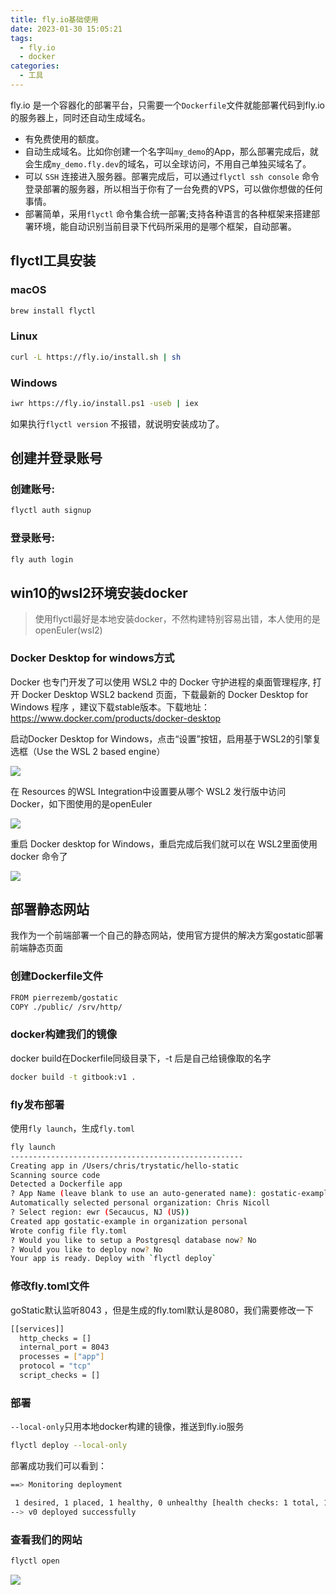 ```yaml
---
title: fly.io基础使用
date: 2023-01-30 15:05:21
tags:
  - fly.io
  - docker
categories:
  - 工具
---
```


fly.io 是一个容器化的部署平台，只需要一个`Dockerfile`文件就能部署代码到fly.io 的服务器上，同时还自动生成域名。

- 有免费使用的额度。
- 自动生成域名。比如你创建一个名字叫`my_demo`的App，那么部署完成后，就会生成`my_demo.fly.dev`的域名，可以全球访问，不用自己单独买域名了。
- 可以 `SSH` 连接进入服务器。部署完成后，可以通过`flyctl ssh console` 命令登录部署的服务器，所以相当于你有了一台免费的VPS，可以做你想做的任何事情。
- 部署简单，采用`flyctl` 命令集合统一部署;支持各种语言的各种框架来搭建部署环境，能自动识别当前目录下代码所采用的是哪个框架，自动部署。

## flyctl工具安装

### macOS

``` bash
brew install flyctl
```

### Linux

``` bash
curl -L https://fly.io/install.sh | sh
```

### Windows

``` bash
iwr https://fly.io/install.ps1 -useb | iex
```

如果执行`flyctl version` 不报错，就说明安装成功了。

## 创建并登录账号

### 创建账号:

``` bash
flyctl auth signup
```

### 登录账号:

``` bash
fly auth login
```

## win10的wsl2环境安装docker

> 使用flyctl最好是本地安装docker，不然构建特别容易出错，本人使用的是openEuler(wsl2)

### Docker Desktop for windows方式

Docker 也专门开发了可以使用 WSL2 中的 Docker 守护进程的桌面管理程序, 打开 Docker Desktop WSL2 backend 页面，下载最新的 Docker Desktop for Windows 程序 ，建议下载stable版本。下载地址：https://www.docker.com/products/docker-desktop

启动Docker Desktop for Windows，点击“设置”按钮，启用基于WSL2的引擎复选框（Use the WSL 2 based engine）

![](https://cdn.jsdelivr.net/gh/qitiandear/qtpic/img/20230130153846.png)

在 Resources 的WSL Integration中设置要从哪个 WSL2 发行版中访问 Docker，如下图使用的是openEuler

![](https://cdn.jsdelivr.net/gh/qitiandear/qtpic/img/20230130153942.png)

重启 Docker desktop for Windows，重启完成后我们就可以在 WSL2里面使用 docker 命令了

![](https://cdn.jsdelivr.net/gh/qitiandear/qtpic/img/20230130154048.png)

## 部署静态网站

我作为一个前端部署一个自己的静态网站，使用官方提供的解决方案gostatic部署前端静态页面

### 创建Dockerfile文件

``` bash
FROM pierrezemb/gostatic
COPY ./public/ /srv/http/
```

### docker构建我们的镜像

docker build在Dockerfile同级目录下，-t 后是自己给镜像取的名字

``` bash
docker build -t gitbook:v1 .
```

### fly发布部署

使用`fly launch`，生成`fly.toml`

``` bash
fly launch
----------------------------------------------------
Creating app in /Users/chris/trystatic/hello-static
Scanning source code
Detected a Dockerfile app
? App Name (leave blank to use an auto-generated name): gostatic-example
Automatically selected personal organization: Chris Nicoll
? Select region: ewr (Secaucus, NJ (US))
Created app gostatic-example in organization personal
Wrote config file fly.toml
? Would you like to setup a Postgresql database now? No
? Would you like to deploy now? No
Your app is ready. Deploy with `flyctl deploy`
```

### 修改fly.toml文件

goStatic默认监听8043 ，但是生成的fly.toml默认是8080，我们需要修改一下

``` bash
[[services]]
  http_checks = []
  internal_port = 8043
  processes = ["app"]
  protocol = "tcp"
  script_checks = []
```

### 部署

`--local-only`只用本地docker构建的镜像，推送到fly.io服务

``` bash
flyctl deploy --local-only
```

部署成功我们可以看到：

``` bash
==> Monitoring deployment

 1 desired, 1 placed, 1 healthy, 0 unhealthy [health checks: 1 total, 1 passing]
--> v0 deployed successfully
```

### 查看我们的网站

``` bash
flyctl open
```

![](https://cdn.jsdelivr.net/gh/qitiandear/qtpic/img/20230130160331.png)